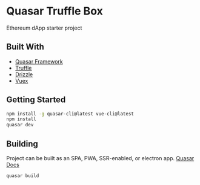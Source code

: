 # Quasar Truffle Box

Ethereum dApp starter project 

## Built With

- [Quasar Framework](https://quasar-framework.org/)
- [Truffle](https://truffleframework.com/)
- [Drizzle](https://www.trufflesuite.com/docs/drizzle/overview)
- [Vuex](https://vuex.vuejs.org/)

## Getting Started

```sh
npm install -g quasar-cli@latest vue-cli@latest
npm install
quasar dev
```

## Building

Project can be built as an SPA, PWA, SSR-enabled, or electron app. [Quasar Docs](https://quasar-framework.org/)

```sh
quasar build
```

